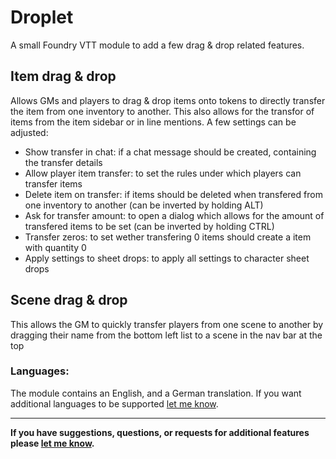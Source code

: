 # Droplet

A small Foundry VTT module to add a few drag & drop related features.

## Item drag & drop
Allows GMs and players to drag & drop items onto tokens to directly transfer the item from one inventory to another. This also allows for the transfor of items from the item sidebar or in line mentions. 
A few settings can be adjusted:
- Show transfer in chat: if a chat message should be created, containing the transfer details
- Allow player item transfer: to set the rules under which players can transfer items
- Delete item on transfer: if items should be deleted when transfered from one inventory to another (can be inverted by holding ALT)
- Ask for transfer amount: to open a dialog which allows for the amount of transfered items to be set (can be inverted by holding CTRL)
- Transfer zeros: to set wether transfering 0 items should create a item with quantity 0
- Apply settings to sheet drops: to apply all settings to character sheet drops

## Scene drag & drop
This allows the GM to quickly transfer players from one scene to another by dragging their name from the bottom left list to a scene in the nav bar at the top

### Languages:

The module contains an English, and a German translation. If you want additional languages to be supported [let me know](https://github.com/Saibot393/droplet/issues).

---

**If you have suggestions, questions, or requests for additional features please [let me know](https://github.com/Saibot393/droplet/issues).**
